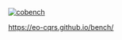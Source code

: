 [![cobench](https://github.com/eo-cqrs/bench/actions/workflows/cobench.yml/badge.svg)](https://github.com/eo-cqrs/bench/actions/workflows/cobench.yml)

https://eo-cqrs.github.io/bench/